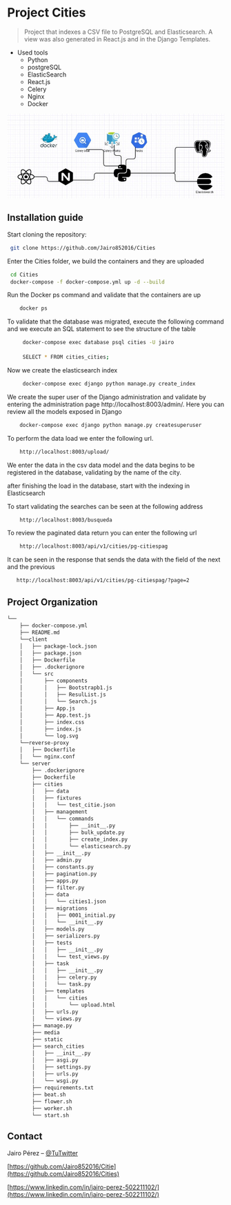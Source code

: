 
# Project Cities 
> Project that indexes a CSV file to PostgreSQL and Elasticsearch. A view was also generated in React.js and in the Django Templates.

* Used tools
    * Python
    * postgreSQL
    * ElasticSearch
    * React.js
    * Celery
    * Nginx
    * Docker

![](clou1.JPG)


## Installation guide

Start cloning the repository:

```sh
 git clone https://github.com/Jairo852016/Cities

```

Enter the Cities folder, we build the containers and they are uploaded

```sh
 cd Cities
 docker-compose -f docker-compose.yml up -d --build

```

Run the Docker ps command and validate that the containers are up

```sh
    docker ps

```
To validate that the database was migrated, execute the following command and we execute an SQL statement to see the structure of the table

```sh
     docker-compose exec database psql cities -U jairo

     SELECT * FROM cities_cities;

```

Now we create the elasticsearch index

```sh
     docker-compose exec django python manage.py create_index

```
We create the super user of the Django administration and validate by entering the administration page http://localhost:8003/admin/.
Here you can review all the models exposed in Django

```sh
    docker-compose exec django python manage.py createsuperuser

```

To perform the data load we enter the following url.
```sh
    http://localhost:8003/upload/

```
We enter the data in the csv data model and the data begins to be registered in the database, validating by the name of the city.

after finishing the load in the database, start with the indexing in Elasticsearch

To start validating the searches can be seen at the following address

```sh
    http://localhost:8003/busqueda

```
To review the paginated data return you can enter the following url

```sh
    http://localhost:8003/api/v1/cities/pg-citiespag

```

It can be seen in the response that sends the data with the field of the next and the previous

```sh
   http://localhost:8003/api/v1/cities/pg-citiespag/?page=2

```




## Project Organization
    
    
    └──
        ├── docker-compose.yml
        ├── README.md 
        └──client
        │   ├── package-lock.json
        │   ├── package.json
        │   ├── Dockerfile
        │   ├── .dockerignore
        │   └── src
        │       ├── components   
        │       │   ├── Bootstrapb1.js
        │       │   ├── ResulList.js
        │       │   └── Search.js
        │       ├── App.js
        │       ├── App.test.js
        │       ├── index.css
        │       ├── index.js
        │       └── log.svg
        └──reverse-proxy
        │   ├── Dockerfile
        │   └── nginx.conf
        └── server
            ├── .dockerignore
            ├── Dockerfile
            ├── cities
            │   ├── data
            │   ├── fixtures        
            │   │   └── test_citie.json
            │   ├── management   
            │   │   └── commands
            │   │       ├── __init__.py
            │   │       ├── bulk_update.py
            │   │       ├── create_index.py
            │   │       └── elasticsearch.py
            │   ├── __init__.py
            │   ├── admin.py
            │   ├── constants.py
            │   ├── pagination.py
            │   ├── apps.py
            │   ├── filter.py
            │   ├── data
            │   │   └── cities1.json
            │   ├── migrations
            │   │   ├── 0001_initial.py
            │   │   └── __init__.py
            │   ├── models.py
            │   ├── serializers.py
            │   ├── tests
            │   │   ├── __init__.py
            │   │   └── test_views.py
            │   ├── task
            │   │   ├── __init__.py
            │   │   ├── celery.py
            │   │   └── task.py
            │   ├── templates
            │   │   └── cities
            │   │       └── upload.html
            │   ├── urls.py
            │   └── views.py
            ├── manage.py
            ├── media
            ├── static
            ├── search_cities
            │   ├── __init__.py
            │   ├── asgi.py
            │   ├── settings.py
            │   ├── urls.py
            │   └── wsgi.py
            ├── requirements.txt
            ├── beat.sh
            ├── flower.sh
            ├── worker.sh
            └── start.sh

## Contact

Jairo Pérez – [@TuTwitter](https://twitter.com/jairo85cd1) 

[https://github.com/Jairo852016/Citie](https://github.com/Jairo852016/Cities)

[https://www.linkedin.com/in/jairo-perez-502211102/](https://www.linkedin.com/in/jairo-perez-502211102/)
